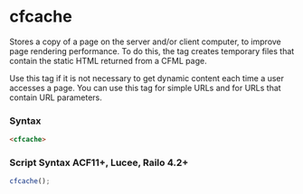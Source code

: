 # cfcache

Stores a copy of a page on the server and/or client computer,
 to improve page rendering performance. To do this, the tag
 creates temporary files that contain the static HTML returned
 from a CFML page.

 Use this tag if it is not necessary to get dynamic content each
 time a user accesses a page.
 You can use this tag for simple URLs and for URLs that contain
 URL parameters.

### Syntax

```html
<cfcache>
```

### Script Syntax ACF11+, Lucee, Railo 4.2+

```javascript
cfcache();
```
